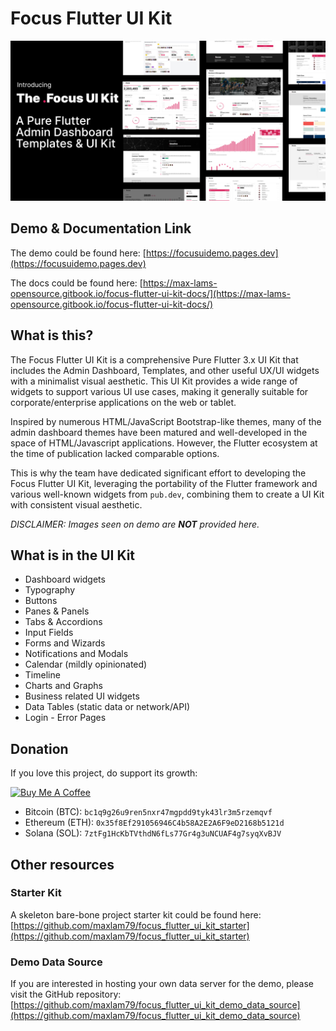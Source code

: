 # Focus Flutter UI Kit

![](https://github.com/maxlam79/focus_flutter_ui_kit/blob/main/assets/demo-background/github-banner.jpg?raw=true "Focus Flutter UI Kit")

## Demo & Documentation Link
The demo could be found here: [https://focusuidemo.pages.dev](https://focusuidemo.pages.dev)

The docs could be found here: [https://max-lams-opensource.gitbook.io/focus-flutter-ui-kit-docs/](https://max-lams-opensource.gitbook.io/focus-flutter-ui-kit-docs/)

## What is this?
The Focus Flutter UI Kit is a comprehensive Pure Flutter 3.x UI Kit that includes the Admin Dashboard, Templates, and other useful UX/UI widgets with a minimalist visual aesthetic. This UI Kit provides a wide range of widgets to support various UI use cases, making it generally suitable for corporate/enterprise applications on the web or tablet.

Inspired by numerous HTML/JavaScript Bootstrap-like themes, many of the admin dashboard themes have been matured and well-developed in the space of HTML/Javascript applications. However, the Flutter ecosystem at the time of publication lacked comparable options.

This is why the team have dedicated significant effort to developing the Focus Flutter UI Kit, leveraging the portability of the Flutter framework and various well-known widgets from `pub.dev`, combining them to create a UI Kit with consistent visual aesthetic.

_DISCLAIMER: Images seen on demo are **NOT** provided here._

## What is in the UI Kit
- Dashboard widgets
- Typography
- Buttons
- Panes & Panels
- Tabs & Accordions
- Input Fields
- Forms and Wizards
- Notifications and Modals
- Calendar (mildly opinionated)
- Timeline
- Charts and Graphs
- Business related UI widgets
- Data Tables (static data or network/API)
- Login - Error Pages

## Donation
If you love this project, do support its growth:

<a href="https://buymeacoffee.com/maxlam79" target="_blank"><img src="https://cdn.buymeacoffee.com/buttons/v2/default-yellow.png" alt="Buy Me A Coffee" height="48"></a>

- Bitcoin (BTC): `bc1q9g26u9ren5nxr47mgpdd9tyk43lr3m5rzemqvf`
- Ethereum (ETH): `0x35f8Ef291056946C4b58A2E2A6F9eD2168b5121d`
- Solana (SOL): `7ztFg1HcKbTVthdN6fLs77Gr4g3uNCUAF4g7syqXvBJV`

## Other resources
### Starter Kit
A skeleton bare-bone project starter kit could be found here: [https://github.com/maxlam79/focus_flutter_ui_kit_starter](https://github.com/maxlam79/focus_flutter_ui_kit_starter)

### Demo Data Source
If you are interested in hosting your own data server for the demo, please visit the GitHub repository: [https://github.com/maxlam79/focus_flutter_ui_kit_demo_data_source](https://github.com/maxlam79/focus_flutter_ui_kit_demo_data_source)
